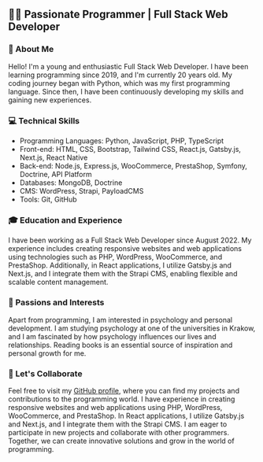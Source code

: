 ## 👨‍💻 Passionate Programmer | Full Stack Web Developer

### 🌟 About Me
Hello! I'm a young and enthusiastic Full Stack Web Developer. I have been learning programming since 2019, and I'm currently 20 years old. My coding journey began with Python, which was my first programming language. Since then, I have been continuously developing my skills and gaining new experiences.

### 💻 Technical Skills
- Programming Languages: Python, JavaScript, PHP, TypeScript
- Front-end: HTML, CSS, Bootstrap, Tailwind CSS, React.js, Gatsby.js, Next.js, React Native
- Back-end: Node.js, Express.js, WooCommerce, PrestaShop, Symfony, Doctrine, API Platform
- Databases: MongoDB, Doctrine
- CMS: WordPress, Strapi, PayloadCMS
- Tools: Git, GitHub

### 🎓 Education and Experience
I have been working as a Full Stack Web Developer since August 2022. My experience includes creating responsive websites and web applications using technologies such as PHP, WordPress, WooCommerce, and PrestaShop. Additionally, in React applications, I utilize Gatsby.js and Next.js, and I integrate them with the Strapi CMS, enabling flexible and scalable content management.

### 🧠 Passions and Interests
Apart from programming, I am interested in psychology and personal development. I am studying psychology at one of the universities in Krakow, and I am fascinated by how psychology influences our lives and relationships. Reading books is an essential source of inspiration and personal growth for me.

### 🚀 Let's Collaborate
Feel free to visit my [GitHub profile](https://github.com/Klaudiusz16/), where you can find my projects and contributions to the programming world. I have experience in creating responsive websites and web applications using PHP, WordPress, WooCommerce, and PrestaShop. In React applications, I utilize Gatsby.js and Next.js, and I integrate them with the Strapi CMS. I am eager to participate in new projects and collaborate with other programmers. Together, we can create innovative solutions and grow in the world of programming.


